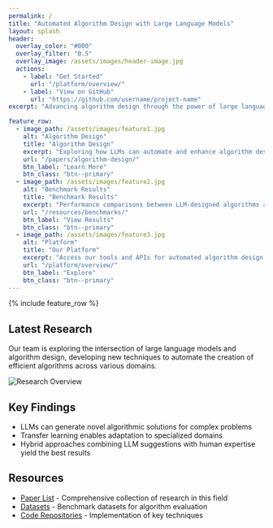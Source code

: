 ```yaml
---
permalink: /
title: "Automated Algorithm Design with Large Language Models"
layout: splash
header:
  overlay_color: "#000"
  overlay_filter: "0.5"
  overlay_image: /assets/images/header-image.jpg
  actions:
    - label: "Get Started"
      url: "/platform/overview/"
    - label: "View on GitHub"
      url: "https://github.com/username/project-name"
excerpt: "Advancing algorithm design through the power of large language models."

feature_row:
  - image_path: /assets/images/feature1.jpg
    alt: "Algorithm Design"
    title: "Algorithm Design"
    excerpt: "Exploring how LLMs can automate and enhance algorithm design processes."
    url: "/papers/algorithm-design/"
    btn_label: "Learn More"
    btn_class: "btn--primary"
  - image_path: /assets/images/feature2.jpg
    alt: "Benchmark Results"
    title: "Benchmark Results"
    excerpt: "Performance comparisons between LLM-designed algorithms and traditional approaches."
    url: "/resources/benchmarks/"
    btn_label: "View Results"
    btn_class: "btn--primary"
  - image_path: /assets/images/feature3.jpg
    alt: "Platform"
    title: "Our Platform"
    excerpt: "Access our tools and APIs for automated algorithm design."
    url: "/platform/overview/"
    btn_label: "Explore"
    btn_class: "btn--primary"
---
```


{% include feature_row %}

## Latest Research

Our team is exploring the intersection of large language models and algorithm design, developing new techniques to automate the creation of efficient algorithms across various domains.

![Research Overview](/assets/images/research-overview.jpg)

## Key Findings

- LLMs can generate novel algorithmic solutions for complex problems
- Transfer learning enables adaptation to specialized domains
- Hybrid approaches combining LLM suggestions with human expertise yield the best results

## Resources

- [Paper List](/papers/) - Comprehensive collection of research in this field
- [Datasets](/resources/datasets/) - Benchmark datasets for algorithm evaluation
- [Code Repositories](/resources/code-repos/) - Implementation of key techniques